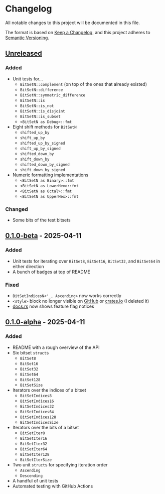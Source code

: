 # Changelog

All notable changes to this project will be documented in this file.

The format is based on [Keep a Changelog](https://keepachangelog.com/en/1.1.0/),
and this project adheres to [Semantic Versioning](https://semver.org/spec/v2.0.0.html).

## [Unreleased]

### Added

- Unit tests for...
  - `BitSetN::complement` (on top of the ones that already existed)
  - `BitSetN::difference`
  - `BitSetN::symmetric_difference`
  - `BitSetN::is`
  - `BitSetN::is_not`
  - `BitSetN::is_disjoint`
  - `BitSetN::is_subset`
  - `<BitSetN as Debug>::fmt`
- Eight shift methods for `BitSetN`
  - `shifted_up_by`
  - `shift_up_by`
  - `shifted_up_by_signed`
  - `shift_up_by_signed`
  - `shifted_down_by`
  - `shift_down_by`
  - `shifted_down_by_signed`
  - `shift_down_by_signed`
- Numeric formatting implementations
  - `<BitSetN as Binary>::fmt`
  - `<BitSetN as LowerHex>::fmt`
  - `<BitSetN as Octal>::fmt`
  - `<BitSetN as UpperHex>::fmt`

### Changed

- Some bits of the test bitsets

## [0.1.0-beta] - 2025-04-11

### Added

- Unit tests for iterating over `BitSet8`, `BitSet16`, `BitSet32`,
  and `BitSet64` in either direction
- A bunch of badges at top of README

### Fixed

- `BitSetIndicesN<'_, Ascending>` now works correctly
- `<style>` block no longer visible on [GitHub](https://github.com/RosieTheGhostie/rose-bitsets) or
  [crates.io](https://crates.io/crates/rose-bitsets/) (I deleted it)
- [docs.rs](https://docs.rs/rose-bitsets/latest/rose_bitsets/) now shows feature flag notices

## [0.1.0-alpha] - 2025-04-11

### Added

- README with a rough overview of the API
- Six bitset `struct`s
	- `BitSet8`
	- `BitSet16`
	- `BitSet32`
	- `BitSet64`
	- `BitSet128`
	- `BitSetSize`
- Iterators over the indices of a bitset
	- `BitSetIndices8`
	- `BitSetIndices16`
	- `BitSetIndices32`
	- `BitSetIndices64`
	- `BitSetIndices128`
	- `BitSetIndicesSize`
- Iterators over the bits of a bitset
	- `BitSetIter8`
	- `BitSetIter16`
	- `BitSetIter32`
	- `BitSetIter64`
	- `BitSetIter128`
	- `BitSetIterSize`
- Two unit `struct`s for specifying iteration order
	- `Ascending`
	- `Descending`
- A handful of unit tests
- Automated testing with GitHub Actions

[unreleased]: https://github.com/RosieTheGhostie/rose-bitsets/compare/v0.1.0-beta...HEAD
[0.1.0-beta]: https://github.com/RosieTheGhostie/rose-bitsets/compare/v0.1.0-alpha...v0.1.0-beta
[0.1.0-alpha]: https://github.com/RosieTheGhostie/rose-bitsets/releases/tag/v0.1.0-alpha
